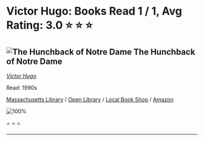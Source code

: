 # Victor Hugo:  Books Read 1 / 1, Avg Rating: 3.0 :star: :star: :star:

## ![The Hunchback of Notre Dame](https://covers.openlibrary.org/b/id/2626880-M.jpg) The Hunchback of Notre Dame
*[Victor Hugo](../authors/VictorHugo)*

Read: 1990s

[Massachusetts Library](https://library.minlib.net/search/i=9781470887285) / [Open Library](https://openlibrary.org/isbn/9781470887285) / [Local Book Shop](https://bookshop.org/book/9781470887285) / [Amazon](https://amazon.com/dp/5557107169)

![100%](https://geps.dev/progress/100) 

:star: :star: :star:

---
